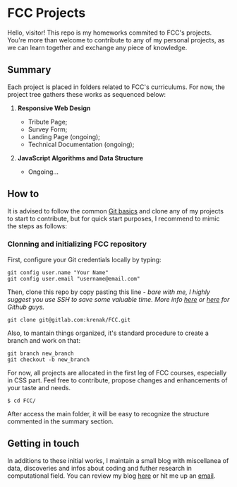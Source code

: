 # FCC Projects
Hello, visitor! This repo is my homeworks commited to FCC's projects. You're more than welcome to contribute to any of my personal projects, as we can learn together and exchange any piece of knowledge.

## Summary
Each project is placed in folders related to FCC's curriculums. For now, the project tree gathers these works as sequenced below:

1. **Responsive Web Design**
	* Tribute Page;
	* Survey Form;
	* Landing Page (ongoing);
    * Technical Documentation (ongoing);

2. **JavaScript Algorithms and Data Structure**
	* Ongoing...

## How to
It is advised to follow the common [Git basics](https://git-scm.com/book/en/v2/Git-Basics-Getting-a-Git-Repository) and clone any of my projects to start to contribute, but for quick start purposes, I recommend to mimic the steps as follows:

### Clonning and initializing FCC repository
First, configure your Git credentials locally by typing:
```Git
git config user.name "Your Name"
git config user.email "username@email.com"

```
Then, clone this repo by copy pasting this line - *bare with me, I highly suggest you use SSH to save some valuable time. More info [here](https://about.gitlab.com/blog/2018/08/09/keeping-your-account-safe/) or [here](https://docs.github.com/en/authentication/connecting-to-github-with-ssh/generating-a-new-ssh-key-and-adding-it-to-the-ssh-agent) for Github guys.*

```Git
git clone git@gitlab.com:krenak/FCC.git

```
Also, to mantain things organized, it's standard procedure to create a branch and work on that:
```Git
git branch new_branch
git checkout -b new_branch

```
For now, all projects are allocated in the first leg of FCC courses, especially in CSS part. Feel free to contribute, propose changes and enhancements of your taste and needs.

```$ cd FCC/```

After access the main folder, it will be easy to recognize the structure commented in the summary section.

## Getting in touch
In additions to these initial works, I maintain a small blog with miscellanea of data, discoveries and infos about coding and futher research in computational field.
You can review my blog [here](https://www.andyfraga.net) or hit me up an [email](mailto:kaspa@onionmail.org).
